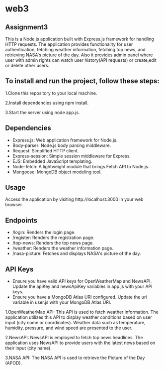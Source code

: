 # web3
## Assignment3

This is a Node.js application built with Express.js framework for handling HTTP requests. The application provides functionality for user authentication, fetching weather information, fetching top news, and retrieving NASA's picture of the day. Also it provides admin panel where user with admin rights can watch user history(API requests) or create,edit or delete other users.

## To install and run the project, follow these steps:

1.Clone this repository to your local machine. 

2.Install dependencies using npm install.

3.Start the server using node app.js.

## Dependencies

* Express.js: Web application framework for Node.js.
* Body-parser: Node.js body parsing middleware.
* Request: Simplified HTTP client.
* Express-session: Simple session middleware for Express.
* EJS: Embedded JavaScript templating.
* Node-fetch: A lightweight module that brings Fetch API to Node.js.
* Mongoose: MongoDB object modeling tool.
  
## Usage
Access the application by visiting http://localhost:3000 in your web browser.
## Endpoints
* /login: Renders the login page.
* /register: Renders the registration page.
* /top-news: Renders the top news page.
* /weather: Renders the weather information page.
* /nasa-picture: Fetches and displays NASA's picture of the day.

## API Keys
* Ensure you have valid API keys for OpenWeatherMap and NewsAPI. Update the apiKey and newsApiKey variables in app.js with your API keys.
* Ensure you have a MongoDB Atlas URI configured. Update the uri variable in user.js with your MongoDB Atlas URI.

1.OpenWeatherMap API: This API is used to fetch weather information. The application utilizes this API to display weather conditions based on user input (city name or coordinates). Weather data such as temperature, humidity, pressure, and wind speed are presented to the user.

2.NewsAPI: NewsAPI is employed to fetch top news headlines. The application uses NewsAPI to provide users with the latest news based on their input (city name). 

3.NASA API: The NASA API is used to retrieve the Picture of the Day (APOD). 
